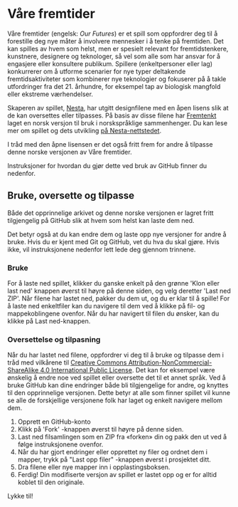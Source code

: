 Våre fremtider
 =========== 

Våre fremtider (engelsk: *Our Futures*) er et spill som oppfordrer deg til å forestille deg nye måter å involvere mennesker i å tenke på fremtiden. Det kan spilles av hvem som helst, men er spesielt relevant for fremtidstenkere, kunstnere, designere og teknologer, så vel som alle som har ansvar for å engasjere eller konsultere publikum. Spillere (enkeltpersoner eller lag) konkurrerer om å utforme scenarier for nye typer deltakende fremtidsaktiviteter som kombinerer nye teknologier og fokuserer på å takle utfordringer fra det 21. århundre, for eksempel tap av biologisk mangfold eller ekstreme værhendelser. 

Skaperen av spillet, [Nesta](https://nesta.org), har utgitt designfilene med en åpen lisens slik at de kan oversettes eller tilpasses. På basis av disse filene har [Fremtenkt](https://fremtenkt.no) laget en norsk versjon til bruk i norskspråklige sammenhenger. Du kan lese mer om spillet og dets utvikling [på Nesta-nettstedet](https://www.nesta.org.uk/feature/our-futures/).

I tråd med den åpne lisensen er det også fritt frem for andre å tilpasse denne norske versjonen av Våre fremtider.

Instruksjoner for hvordan du gjør dette ved bruk av GitHub finner du nedenfor. 

## Bruke, oversette og tilpasse

Både det opprinnelige arkivet og denne norske versjonen er lagret fritt tilgjengelig på GitHub slik at hvem som helst kan laste dem ned.

Det betyr også at du kan endre dem og laste opp nye versjoner for andre å bruke. Hvis du er kjent med Git og GitHub, vet du hva du skal gjøre. Hvis ikke, vil instruksjonene nedenfor lett lede deg gjennom trinnene. 

### Bruke

For å laste ned spillet, klikker du ganske enkelt på den grønne 'Klon eller last ned' knappen øverst til høyre på denne siden, og velg deretter 'Last ned ZIP'. Når filene har lastet ned, pakker du dem ut, og du er klar til å spille! For å laste ned enkeltfiler kan du navigere til dem ved å klikke på fil- og mappekoblingene ovenfor. Når du har navigert til filen du ønsker, kan du klikke på Last ned-knappen. 

### Oversettelse og tilpasning

Når du har lastet ned filene, oppfordrer vi deg til å bruke og tilpasse dem i tråd med vilkårene til [Creative Commons Attribution-NonCommercial-ShareAlike 4.0 International Public License](https://creativecommons.org/licenses/by-nc-sa/4.0/). Det kan for eksempel være ønskelig å endre noe ved spillet eller oversette det til et annet språk. Ved å bruke GitHub kan dine endringer både bli tilgjengelige for andre, og knyttes til den opprinnelige versjonen. Dette betyr at alle som finner spillet vil kunne se alle de forskjellige versjonene folk har laget og enkelt navigere mellom dem. 

1. Opprett en GitHub-konto 
2. Klikk på 'Fork' -knappen øverst til høyre på denne siden.
3. Last ned filsamlingen som en ZIP fra «forken» din og pakk den ut ved å følge instruksjonene ovenfor. 
4. Når du har gjort endringer eller opprettet ny filer og ordnet dem i mapper, trykk på "Last opp filer" -knappen øverst i prosjektet ditt.
5. Dra filene eller nye mapper inn i opplastingsboksen.
6. Ferdig! Din modifiserte versjon av spillet er lastet opp og er for alltid koblet til den originale. 

Lykke til!
